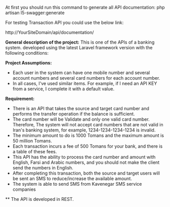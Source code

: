 
At first you should run this command to generate all API documentation:
php artisan l5-swagger:generate

For testing Transaction API you could use the below link: 

http://YourSiteDomain/api/documentation/


**General description of the project:**
This is one of the APIs of a banking system. developed using the latest Laravel framework version with the following conditions:

**Project Assumptions:**
- Each user in the system can have one mobile number and several account numbers and several card numbers for each account number.
- In all cases, I've used similar items. For example, if I need an API KEY from a service, I complete it with a default value.
  
**Requirement:**
- There is an API that takes the source and target card number and performs the transfer operation if the balance is sufficient.
- The card number will be Validate and only one valid card number. Therefore, The system will not accept card numbers that are not valid in Iran's banking system, for example, 1234-1234-1234-1234 is invalid.
- The minimum amount to do is 1000 Tomans and the maximum amount is 50 million Tomans.
- Each transaction incurs a fee of 500 Tomans for your bank, and there is a table of these fees.
- This API has the ability to process the card number and amount with English, Farsi and Arabic numbers, and you should not make the client send the numbers in English.
- After completing this transaction, both the source and target users will be sent an SMS to reduce/increase the available amount.
- The system is able to send SMS from Kavenegar SMS service companies

** The API is developed in REST.
